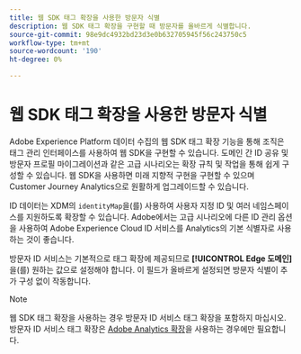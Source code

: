 ```yaml
---
title: 웹 SDK 태그 확장을 사용한 방문자 식별
description: 웹 SDK 태그 확장을 구현할 때 방문자를 올바르게 식별합니다.
source-git-commit: 98e9dc4932bd23d3e0b632705945f56c243750c5
workflow-type: tm+mt
source-wordcount: '190'
ht-degree: 0%

---
```


# 웹 SDK 태그 확장을 사용한 방문자 식별

Adobe Experience Platform 데이터 수집의 웹 SDK 태그 확장 기능을 통해 조직은 태그 관리 인터페이스를 사용하여 웹 SDK을 구현할 수 있습니다. 도메인 간 ID 공유 및 방문자 프로필 마이그레이션과 같은 고급 시나리오는 확장 규칙 및 작업을 통해 쉽게 구성할 수 있습니다. 웹 SDK을 사용하면 미래 지향적 구현을 구현할 수 있으며 Customer Journey Analytics으로 원활하게 업그레이드할 수 있습니다.

ID 데이터는 XDM의 `identityMap`을(를) 사용하여 사용자 지정 ID 및 여러 네임스페이스를 지원하도록 확장할 수 있습니다. Adobe에서는 고급 시나리오에 다른 ID 관리 옵션을 사용하여 Adobe Experience Cloud ID 서비스를 Analytics의 기본 식별자로 사용하는 것이 좋습니다.

방문자 ID 서비스는 기본적으로 태그 확장에 제공되므로 **[!UICONTROL Edge 도메인]**&#x200B;을(를) 원하는 값으로 설정해야 합니다. 이 필드가 올바르게 설정되면 방문자 식별이 추가 구성 없이 작동합니다.

>[!NOTE]
>
>웹 SDK 태그 확장을 사용하는 경우 방문자 ID 서비스 태그 확장을 포함하지 마십시오. 방문자 ID 서비스 태그 확장은 [Adobe Analytics 확장](analytics-extension.md)을 사용하는 경우에만 필요합니다.
